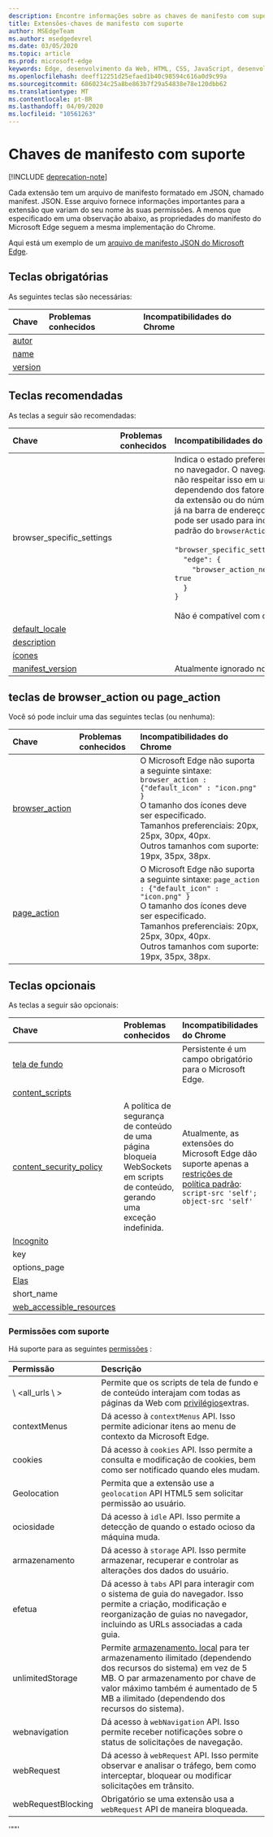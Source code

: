 ```yaml
---
description: Encontre informações sobre as chaves de manifesto com suporte, bem como seus problemas conhecidos/incompatibilidades com o Chrome.
title: Extensões-chaves de manifesto com suporte
author: MSEdgeTeam
ms.author: msedgedevrel
ms.date: 03/05/2020
ms.topic: article
ms.prod: microsoft-edge
keywords: Edge, desenvolvimento da Web, HTML, CSS, JavaScript, desenvolvedor
ms.openlocfilehash: deeff12251d25efaed1b40c98594c616a0d9c99a
ms.sourcegitcommit: 6860234c25a8be863b7f29a54838e78e120dbb62
ms.translationtype: MT
ms.contentlocale: pt-BR
ms.lasthandoff: 04/09/2020
ms.locfileid: "10561263"
---
```

# Chaves de manifesto com suporte  

[!INCLUDE [deprecation-note](../includes/deprecation-note.md)]  

Cada extensão tem um arquivo de manifesto formatado em JSON, chamado manifest. JSON. Esse arquivo fornece informações importantes para a extensão que variam do seu nome às suas permissões. A menos que especificado em uma observação abaixo, as propriedades do manifesto do Microsoft Edge seguem a mesma implementação do Chrome.

Aqui está um exemplo de um [arquivo de manifesto JSON do Microsoft Edge](./supported-manifest-keys/json-manifest-example.md).

## Teclas obrigatórias

As seguintes teclas são necessárias:

Chave | Problemas conhecidos | Incompatibilidades do Chrome
:------------ | :------------- | :--------------
[autor](https://developer.mozilla.org/Add-ons/WebExtensions/manifest.json/author)  | | 
[name](https://developer.mozilla.org/docs/Mozilla/Add-ons/WebExtensions/manifest.json/name) | | |
[version](https://developer.mozilla.org/docs/Mozilla/Add-ons/WebExtensions/manifest.json/version) | | |

## Teclas recomendadas

As teclas a seguir são recomendadas:

Chave | Problemas conhecidos | Incompatibilidades do Chrome
:------------ | :------------- | :--------------
browser_specific_settings | | Indica o estado preferencial da extensão no navegador. O navegador pode optar por não respeitar isso em uma versão futura, dependendo dos fatores como a reputação da extensão ou do número total de botões já na barra de endereços do usuário. Isso pode ser usado para indicar a posição padrão do `browserAction` ícone. </br></br> `"browser_specific_settings": {`</br>&nbsp;&nbsp;&nbsp;&nbsp;`"edge": {`</br>&nbsp;&nbsp;&nbsp;&nbsp;&nbsp;&nbsp;&nbsp;&nbsp;`"browser_action_next_to_addressbar": true`</br>&nbsp;&nbsp;&nbsp;&nbsp;`}`</br>`}` </br></br> Não é compatível com o Chrome.|
[default_locale](https://developer.mozilla.org/Add-ons/WebExtensions/manifest.json/default_locale)| | |
[description](https://developer.mozilla.org/docs/Mozilla/Add-ons/WebExtensions/manifest.json/description) | | |
[ícones](https://developer.mozilla.org/docs/Mozilla/Add-ons/WebExtensions/manifest.json/icons) | | |
[manifest_version](https://developer.mozilla.org/docs/Mozilla/Add-ons/WebExtensions/manifest.json/manifest_version) | | Atualmente ignorado no Microsoft Edge.



## teclas de browser_action ou page_action

Você só pode incluir uma das seguintes teclas (ou nenhuma):

Chave | Problemas conhecidos | Incompatibilidades do Chrome
:------------ | :------------- | :--------------
[browser_action](https://developer.mozilla.org/docs/Mozilla/Add-ons/WebExtensions/manifest.json/browser_action)  | | O Microsoft Edge não suporta a seguinte sintaxe:  `browser_action : {"default_icon" : "icon.png" }`   <br/>O tamanho dos ícones deve ser especificado. <br/>Tamanhos preferenciais: 20px, 25px, 30px, 40px. <br/> Outros tamanhos com suporte: 19px, 35px, 38px.|
[page_action](https://developer.mozilla.org/docs/Mozilla/Add-ons/WebExtensions/manifest.json/page_action) | | O Microsoft Edge não suporta a seguinte sintaxe:  `page_action : {"default_icon" : "icon.png" }`   <br/>O tamanho dos ícones deve ser especificado. <br/>Tamanhos preferenciais: 20px, 25px, 30px, 40px. <br/>Outros tamanhos com suporte: 19px, 35px, 38px.|

## Teclas opcionais

As teclas a seguir são opcionais:

Chave | Problemas conhecidos | Incompatibilidades do Chrome
:------------ | :------------- | :--------------
[tela de fundo](https://developer.mozilla.org/docs/Mozilla/Add-ons/WebExtensions/manifest.json/background) | | Persistente é um campo obrigatório para o Microsoft Edge.
[content_scripts](https://developer.mozilla.org/docs/Mozilla/Add-ons/WebExtensions/manifest.json/content_scripts)  | | |
[content_security_policy](https://developer.mozilla.org/Add-ons/WebExtensions/manifest.json/content_security_policy)  | A política de segurança de conteúdo de uma página bloqueia WebSockets em scripts de conteúdo, gerando uma exceção indefinida. | Atualmente, as extensões do Microsoft Edge dão suporte apenas a [restrições de política padrão](https://developer.mozilla.org/Add-ons/WebExtensions/Content_Security_Policy#Default_content_security_policy): `script-src 'self'; object-src 'self'` |
[Incognito](https://developer.mozilla.org/Add-ons/WebExtensions/manifest.json/incognito) | | | 
key  | | |
options_page | | |
[Elas](https://developer.mozilla.org/docs/Mozilla/Add-ons/WebExtensions/manifest.json/permissions)  | | |
short_name  | | |
[web_accessible_resources](https://developer.mozilla.org/docs/Mozilla/Add-ons/WebExtensions/manifest.json/web_accessible_resources) | | |

### Permissões com suporte
Há suporte para as seguintes [permissões](https://developer.mozilla.org/docs/Mozilla/Add-ons/WebExtensions/manifest.json/permissions) :


| Permissão         | Descrição                                                                                                                                                                                                                                                                         |
|:-------------------|:------------------------------------------------------------------------------------------------------------------------------------------------------------------------------------------------------------------------------------------------------------------------------------|
| \ <all_urls \ >       | Permite que os scripts de tela de fundo e de conteúdo interajam com todas as páginas da Web com [privilégios](https://developer.mozilla.org/Add-ons/WebExtensions/manifest.json/permissions#Host_permissions)extras.                                                                                  |
| contextMenus       | Dá acesso à `contextMenus` API. Isso permite adicionar itens ao menu de contexto da Microsoft Edge.                                                                                                                                                                                     |
| cookies            | Dá acesso à `cookies` API. Isso permite a consulta e modificação de cookies, bem como ser notificado quando eles mudam.                                                                                                                                                           |
| Geolocation        | Permita que a extensão use a `geolocation` API HTML5 sem solicitar permissão ao usuário.                                                                                                                                                                                   |
| ociosidade               | Dá acesso à `idle` API. Isso permite a detecção de quando o estado ocioso da máquina muda.                                                                                                                                                                                    |
| armazenamento            | Dá acesso à `storage` API. Isso permite armazenar, recuperar e controlar as alterações dos dados do usuário.                                                                                                                                                                             |
| efetua               | Dá acesso à `tabs` API para interagir com o sistema de guia do navegador. Isso permite a criação, modificação e reorganização de guias no navegador, incluindo as URLs associadas a cada guia.                                                                                       |
| unlimitedStorage   | Permite [armazenamento. local](https://developer.mozilla.org/Add-ons/WebExtensions/API/storage/local) para ter armazenamento ilimitado (dependendo dos recursos do sistema) em vez de 5 MB. O par armazenamento por chave de valor máximo também é aumentado de 5 MB a ilimitado (dependendo dos recursos do sistema). |
| webnavigation      | Dá acesso à `webNavigation` API. Isso permite receber notificações sobre o status de solicitações de navegação.                                                                                                                                                              |
| webRequest         | Dá acesso à `webRequest` API. Isso permite observar e analisar o tráfego, bem como interceptar, bloquear ou modificar solicitações em trânsito.                                                                                                                               |
| webRequestBlocking | Obrigatório se uma extensão usa a `webRequest` API de maneira bloqueada.                                                                                                                                                                                                           |

'""'
